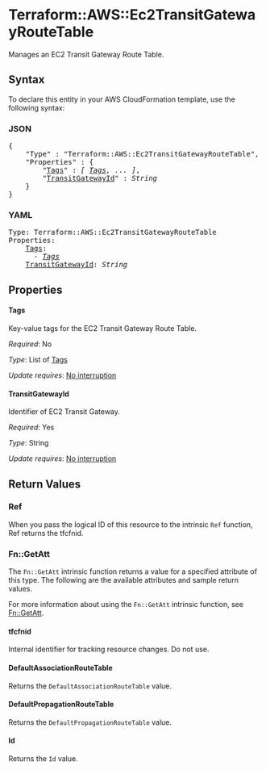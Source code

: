 # Terraform::AWS::Ec2TransitGatewayRouteTable

Manages an EC2 Transit Gateway Route Table.

## Syntax

To declare this entity in your AWS CloudFormation template, use the following syntax:

### JSON

<pre>
{
    "Type" : "Terraform::AWS::Ec2TransitGatewayRouteTable",
    "Properties" : {
        "<a href="#tags" title="Tags">Tags</a>" : <i>[ <a href="tags.md">Tags</a>, ... ]</i>,
        "<a href="#transitgatewayid" title="TransitGatewayId">TransitGatewayId</a>" : <i>String</i>
    }
}
</pre>

### YAML

<pre>
Type: Terraform::AWS::Ec2TransitGatewayRouteTable
Properties:
    <a href="#tags" title="Tags">Tags</a>: <i>
      - <a href="tags.md">Tags</a></i>
    <a href="#transitgatewayid" title="TransitGatewayId">TransitGatewayId</a>: <i>String</i>
</pre>

## Properties

#### Tags

Key-value tags for the EC2 Transit Gateway Route Table.

_Required_: No

_Type_: List of <a href="tags.md">Tags</a>

_Update requires_: [No interruption](https://docs.aws.amazon.com/AWSCloudFormation/latest/UserGuide/using-cfn-updating-stacks-update-behaviors.html#update-no-interrupt)

#### TransitGatewayId

Identifier of EC2 Transit Gateway.

_Required_: Yes

_Type_: String

_Update requires_: [No interruption](https://docs.aws.amazon.com/AWSCloudFormation/latest/UserGuide/using-cfn-updating-stacks-update-behaviors.html#update-no-interrupt)

## Return Values

### Ref

When you pass the logical ID of this resource to the intrinsic `Ref` function, Ref returns the tfcfnid.

### Fn::GetAtt

The `Fn::GetAtt` intrinsic function returns a value for a specified attribute of this type. The following are the available attributes and sample return values.

For more information about using the `Fn::GetAtt` intrinsic function, see [Fn::GetAtt](https://docs.aws.amazon.com/AWSCloudFormation/latest/UserGuide/intrinsic-function-reference-getatt.html).

#### tfcfnid

Internal identifier for tracking resource changes. Do not use.

#### DefaultAssociationRouteTable

Returns the <code>DefaultAssociationRouteTable</code> value.

#### DefaultPropagationRouteTable

Returns the <code>DefaultPropagationRouteTable</code> value.

#### Id

Returns the <code>Id</code> value.

